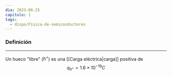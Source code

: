 ```yaml
---
dia: 2023-08-25
capitulo: 1
tags:
  - dispo/Física-de-semiconductores
---
```

### Definición
---
Un hueco "libre" ($h^+$) es una [[Carga eléctrica|carga]] positiva de $$ q_{h^+} = 1.6 \times 10 ^{-19} C $$